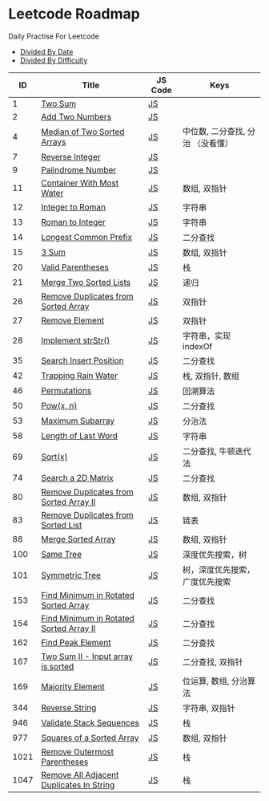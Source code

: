 # Leetcode Roadmap

Daily Practise For Leetcode

* [Divided By Date](DATE_README.md)
* [Divided By Difficulty](DIFFICULTY_README.md)

| ID | Title | JS Code | Keys |
| -- | ----- | ------- | ---- |
|1|[Two Sum](https://leetcode.com/problems/two-sum/) | [JS](20190820/index.js) | |
|2|[Add Two Numbers](https://leetcode-cn.com/problems/add-two-numbers/) | [JS](20190821_1/index.js) | |
|4|[Median of Two Sorted Arrays](https://leetcode-cn.com/problems/median-of-two-sorted-arrays/) | [JS](20190830/index.js) | 中位数, 二分查找, 分治 （没看懂） |
|7|[Reverse Integer](https://leetcode-cn.com/problems/reverse-integer/) | [JS](20190821_2/index.js) | |
|9|[Palindrome Number](https://leetcode-cn.com/problems/palindrome-number/) | [JS](20190822/index.js) | |
|11|[Container With Most Water](https://leetcode-cn.com/problems/container-with-most-water/) | [JS](20190917/index.js) | 数组, 双指针 |
|12|[Integer to Roman](https://leetcode-cn.com/problems/integer-to-roman/) | [JS](20191010/index.js) | 字符串 |
|13|[Roman to Integer](https://leetcode-cn.com/problems/roman-to-integer/) | [JS](20190823/index.js) | 字符串 |
|14|[Longest Common Prefix](https://leetcode-cn.com/problems/longest-common-prefix/) | [JS](20190826/index.js) | 二分查找 |
|15|[3 Sum](https://leetcode-cn.com/problems/3sum/) | [JS](20191008/index.js) | 数组, 双指针 |
|20|[Valid Parentheses](https://leetcode-cn.com/problems/valid-parentheses/) | [JS](20190827/index.js) | 栈 |
|21|[Merge Two Sorted Lists](https://leetcode-cn.com/problems/merge-two-sorted-lists/) | [JS](20190828/index.js) | 递归 |
|26|[Remove Duplicates from Sorted Array](https://leetcode-cn.com/problems/remove-duplicates-from-sorted-array/) | [JS](20190903_1/index.js) | 双指针 |
|27|[Remove Element](https://leetcode-cn.com/problems/remove-element/) | [JS](20190903_2/index.js) | 双指针 |
|28|[Implement strStr()](https://leetcode-cn.com/problems/implement-strstr/) | [JS](20190904/index.js) | 字符串，实现 indexOf |
|35|[Search Insert Position](https://leetcode-cn.com/problems/search-insert-position/) | [JS](20190905/index.js) | 二分查找 |
|42|[Trapping Rain Water](https://leetcode-cn.com/problems/trapping-rain-water/) | [JS](20190930/index.js) | 栈, 双指针, 数组 |
|46|[Permutations](https://leetcode-cn.com/problems/permutations/) | [JS](20191022/index.js) | 回溯算法 |
|50|[Pow(x, n)](https://leetcode-cn.com/problems/powx-n/solution/powx-n-by-leetcode/) | [JS](20190918/index.js) | 二分查找 |
|53|[Maximum Subarray](https://leetcode-cn.com/problems/maximum-subarray/) | [JS](20190906/index.js) | 分治法 |
|58|[Length of Last Word](https://leetcode-cn.com/problems/length-of-last-word/) | [JS](20191015/index.js) | 字符串 |
|69|[Sqrt(x)](https://leetcode-cn.com/problems/sqrtx/) | [JS](20190919/index.js) | 二分查找, 牛顿迭代法 |
|74|[Search a 2D Matrix](https://leetcode-cn.com/problems/search-a-2d-matrix/) | [JS](20190908/index.js) | 二分查找 |
|80|[Remove Duplicates from Sorted Array II](https://leetcode-cn.com/problems/remove-duplicates-from-sorted-array-ii/) | [JS](20191002/index.js) | 数组, 双指针 |
|83|[Remove Duplicates from Sorted List](https://leetcode-cn.com/problems/remove-duplicates-from-sorted-list/) | [JS](20191017/index.js) | 链表 |
|88|[Merge Sorted Array](https://leetcode-cn.com/problems/merge-sorted-array/) | [JS](20191011/index.js) | 数组, 双指针 |
|100|[Same Tree](https://leetcode-cn.com/problems/same-tree/) | [JS](20191023/index.js) | 深度优先搜索，树 |
|101|[Symmetric Tree](https://leetcode-cn.com/problems/symmetric-tree/) | [JS](20191024/index.js) | 树，深度优先搜索，广度优先搜索 |
|153|[Find Minimum in Rotated Sorted Array](https://leetcode-cn.com/problems/find-minimum-in-rotated-sorted-array/) | [JS](20190910/index.js) | 二分查找 |
|154|[Find Minimum in Rotated Sorted Array II](https://leetcode-cn.com/problems/find-minimum-in-rotated-sorted-array-ii/) | [JS](20190912/index.js) | 二分查找 |
|162|[Find Peak Element](https://leetcode-cn.com/problems/find-peak-element/) | [JS](20190922/index.js) | 二分查找 |
|167|[Two Sum II - Input array is sorted](https://leetcode-cn.com/problems/two-sum-ii-input-array-is-sorted/) | [JS](20190920/index.js) | 二分查找, 双指针 |
|169|[Majority Element](https://leetcode-cn.com/problems/majority-element/) | [JS](20190922/index.js) | 位运算, 数组, 分治算法 |
|344|[Reverse String](https://leetcode-cn.com/problems/reverse-string/) | [JS](20191012/index.js) | 字符串, 双指针 |
|946|[Validate Stack Sequences](https://leetcode-cn.com/problems/validate-stack-sequences/) | [JS](20190929/index.js) | 栈 |
|977|[Squares of a Sorted Array](https://leetcode-cn.com/problems/squares-of-a-sorted-array/) | [JS](20191004/index.js) | 数组, 双指针 |
|1021|[Remove Outermost Parentheses](https://leetcode-cn.com/problems/remove-outermost-parentheses/) | [JS](20190926/index.js) | 栈 |
|1047|[Remove All Adjacent Duplicates In String](https://leetcode-cn.com/problems/remove-all-adjacent-duplicates-in-string/) | [JS](20190927/index.js) | 栈 |